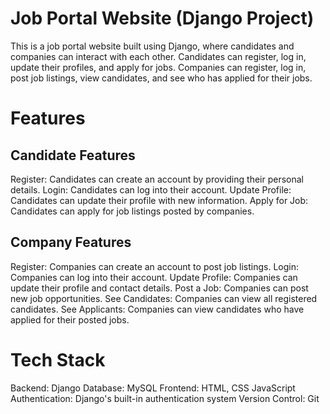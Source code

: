 # Job Portal Website (Django Project)
This is a job portal website built using Django, where candidates and companies can interact with each other. Candidates can register, log in, update their profiles, and apply for jobs. Companies can register, log in, post job listings, view candidates, and see who has applied for their jobs.

# Features

## Candidate Features
Register: Candidates can create an account by providing their personal details.
Login: Candidates can log into their account.
Update Profile: Candidates can update their profile with new information.
Apply for Job: Candidates can apply for job listings posted by companies.

## Company Features
Register: Companies can create an account to post job listings.
Login: Companies can log into their account.
Update Profile: Companies can update their profile and contact details.
Post a Job: Companies can post new job opportunities.
See Candidates: Companies can view all registered candidates.
See Applicants: Companies can view candidates who have applied for their posted jobs.

# Tech Stack
Backend: Django
Database: MySQL
Frontend: HTML, CSS JavaScript
Authentication: Django's built-in authentication system
Version Control: Git
